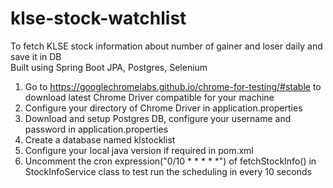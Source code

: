 # klse-stock-watchlist
To fetch KLSE stock information about number of gainer and loser daily and save it in DB\
Built using Spring Boot JPA, Postgres, Selenium
1. Go to https://googlechromelabs.github.io/chrome-for-testing/#stable to download latest Chrome Driver compatible for your machine
2. Configure your directory of Chrome Driver in application.properties
3. Download and setup Postgres DB, configure your username and password in application.properties
4. Create a database named klstocklist
5. Configure your local java version if required in pom.xml
6. Uncomment the cron expression("0/10 * * * * *") of fetchStockInfo() in StockInfoService class to test run the scheduling in every 10 seconds
